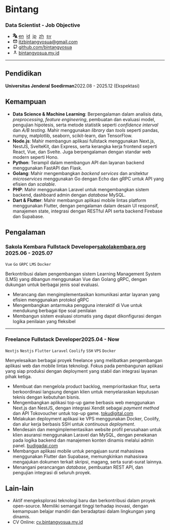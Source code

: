 <div>
  <div>
    <h1>Bintang</h1>
    <h3>Data Scientist - Job Objective</h3>
  </div>
  <style>
    img {
        width: 0.9rem;
    }
  </style>

  <ul>
    <li>
      <span><img src="../img/language.svg" alt="Language Icon" /></span>
      <a href="/">en</a>&nbsp;
      <a href="/id">id</a>&nbsp;
      <a href="/jp">jp</a>&nbsp;
      <a href="/zh">zh</a>&nbsp;
      <a href="/sv">sv</a>
    </li>
    <li><span><img src="../img/email-outline.svg"></span> <a href="mailto:itzbintangyosua@gmail.com" target="_blank">itzbintangyosua@gmail.com</a></li>
    <li><span><img src="../img/github-outline.svg"></span> <a href="https://github.com/bintangyosua" target="_blank">github.com/bintangyosua</a></li>
    <li><span><img src="../img/person-outline.svg"></span> <a href="https://bintangyosua.my.id" target="_blank">bintangyosua.my.id</a></li>
  </ul>
</div>

---

## Pendidikan

**Universitas Jenderal Soedirman**<span class="right">2022.08 - 2025.12 (Ekspektasi)</span>

## Kemampuan

- **Data Science & Machine Learning**: Berpengalaman dalam analisis data, *preprocessing*, *feature engineering*, pembuatan dan evaluasi model, pengujian hipotesis, serta metode statistik seperti *confidence interval* dan *A/B testing*. Mahir menggunakan *library* dan *tools* seperti pandas, numpy, matplotlib, seaborn, scikit-learn, dan TensorFlow.
- **Node.js**: Mahir membangun aplikasi fullstack menggunakan Next.js, NestJS, SvelteKit, dan Express, serta kerangka kerja frontend seperti React, Vue, dan Svelte. Juga berpengalaman dengan standar web modern seperti Hono.
- **Python**: Terampil dalam membangun API dan layanan backend menggunakan FastAPI dan Flask.
- **Golang**: Mahir mengembangkan *backend services* dan arsitektur *microservices* menggunakan Go dengan Echo dan gRPC untuk API yang efisien dan *scalable*.
- **PHP**: Mahir menggunakan Laravel untuk mengembangkan sistem backend, dashboard admin dengan *database* MySQL.
- **Dart & Flutter**: Mahir membangun aplikasi mobile lintas platform menggunakan Flutter, dengan pengalaman dalam desain UI responsif, manajemen state, integrasi dengan RESTful API serta backend Firebase dan Supabase.

## Pengalaman

### Sakola Kembara <span class="role">Fullstack Developer</span><a href="https://sakolakembara.org" target="_blank">sakolakembara.org</a> <span class="right">2025.06 - 2025.07</span>

`Vue` `Go` `GRPC` `LMS` `Docker`

Berkontribusi dalam pengembangan sistem Learning Management System (LMS) yang dibangun menggunakan Vue dan Golang gRPC, dengan dukungan untuk berbagai jenis soal evaluasi.

- Merancang dan mengimplementasikan komunikasi antar layanan yang efisien menggunakan protokol gRPC
- Mengembangkan antarmuka pengguna interaktif di Vue untuk mendukung berbagai tipe soal penilaian
- Membangun sistem evaluasi otomatis yang dapat dikonfigurasi dengan logika penilaian yang fleksibel

---

### Freelance <span class="role">Fullstack Developer</span><span class="right">2025.04 - Now</span>

`Nextjs` `Nestjs` `Flutter` `Laravel` `Coolify` `SSH` `VPS` `Docker`

Menyelesaikan berbagai proyek freelance yang melibatkan pengembangan aplikasi web dan mobile lintas teknologi. Fokus pada pembangunan aplikasi yang siap produksi dengan deployment yang stabil dan integrasi layanan pihak ketiga.

- Membuat dan mengelola product backlog, memprioritaskan fitur, serta berkoordinasi langsung dengan klien untuk menyelaraskan keputusan teknis dengan kebutuhan bisnis.
- Mengembangkan aplikasi top-up game berbasis web menggunakan Next.js dan NestJS, dengan integrasi Xendit sebagai *payment method* dan API Tokovoucher untuk top-up game. <a href="https://tokudigital.com" target="_blank">tokudigital.com</a>
- Melakukan deployment aplikasi ke VPS menggunakan Docker, Coolify, dan alur kerja berbasis SSH untuk *continuous deployment*.
- Mendesain dan mengimplementasikan website profil perusahaan untuk klien asuransi menggunakan Laravel dan MySQL, dengan penekanan pada logika backend dan manajemen konten dinamis melalui admin panel. <a href="https://budigadai.com" target="_blank">budigadai.com</a>
- Membangun aplikasi mobile untuk pengajuan surat mahasiswa menggunakan Flutter dan Supabase, memungkinkan mahasiswa mengajukan dokumen terkait skripsi, magang, serta surat-surat lainnya.
- Menangani perancangan *database*, pembuatan REST API, dan pengujian integrasi di seluruh proyek.

## Lain-lain

- Aktif mengeksplorasi teknologi baru dan berkontribusi dalam proyek open-source. Memiliki semangat tinggi terhadap inovasi, dengan kemampuan belajar mandiri dan beradaptasi dalam lingkungan yang dinamis.
- CV Online: <a href="https://cv.bintangyosua.my.id" target="_blank">cv.bintangyosua.my.id</a>
<!-- - Bahasa: [Inggris (Professional Working Proficiency)](/README.md), [Indonesia (Native)](/id/README.md) -->
